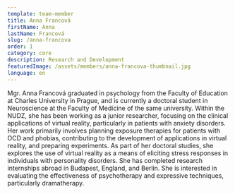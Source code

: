 ```yaml
---
template: team-member
title: Anna Francová
firstName: Anna
lastName: Francová
slug: /anna-francova
order: 1
category: core
description: Research and Development 
featuredImage: /assets/members/anna-francova-thumbnail.jpg
language: en
---
```


Mgr. Anna Francová graduated in psychology from the Faculty of Education at Charles University in Prague, and is currently a doctoral student in Neuroscience at the Faculty of Medicine of the same university. Within the NUDZ, she has been working as a junior researcher, focusing on the clinical applications of virtual reality, particularly in patients with anxiety disorders. Her work primarily involves planning exposure therapies for patients with OCD and phobias, contributing to the development of applications in virtual reality, and preparing experiments. As part of her doctoral studies, she explores the use of virtual reality as a means of eliciting stress responses in individuals with personality disorders. She has completed research internships abroad in Budapest, England, and Berlin. She is interested in evaluating the effectiveness of psychotherapy and expressive techniques, particularly dramatherapy.
